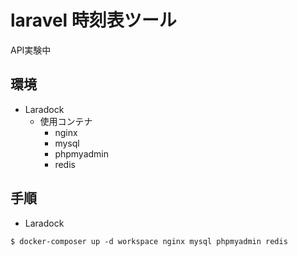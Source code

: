 # laravel 時刻表ツール

API実験中

## 環境

- Laradock
  - 使用コンテナ
    - nginx
    - mysql
    - phpmyadmin
    - redis

## 手順

- Laradock

```
$ docker-composer up -d workspace nginx mysql phpmyadmin redis
```
